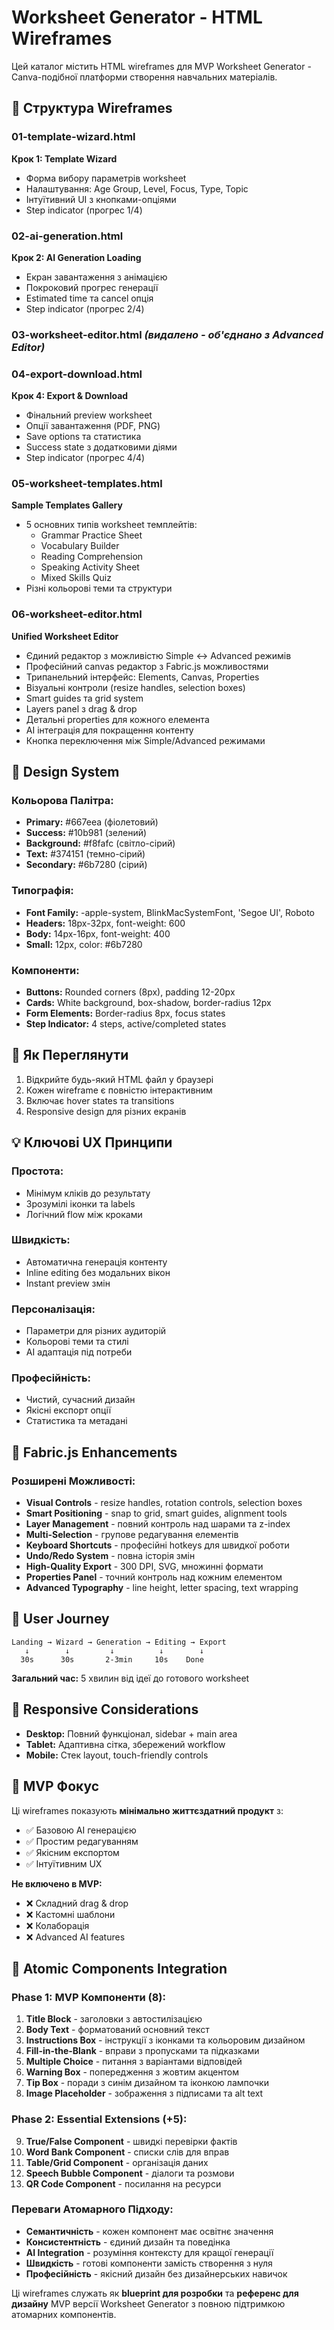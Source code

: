 # Worksheet Generator - HTML Wireframes

Цей каталог містить HTML wireframes для MVP Worksheet Generator - Canva-подібної платформи створення навчальних матеріалів.

## 📁 Структура Wireframes

### **01-template-wizard.html**
**Крок 1: Template Wizard**
- Форма вибору параметрів worksheet
- Налаштування: Age Group, Level, Focus, Type, Topic
- Інтуїтивний UI з кнопками-опціями
- Step indicator (прогрес 1/4)

### **02-ai-generation.html**
**Крок 2: AI Generation Loading**
- Екран завантаження з анімацією
- Покроковий прогрес генерації
- Estimated time та cancel опція
- Step indicator (прогрес 2/4)

### **03-worksheet-editor.html** *(видалено - об'єднано з Advanced Editor)*

### **04-export-download.html**
**Крок 4: Export & Download**
- Фінальний preview worksheet
- Опції завантаження (PDF, PNG)
- Save options та статистика
- Success state з додатковими діями
- Step indicator (прогрес 4/4)

### **05-worksheet-templates.html**
**Sample Templates Gallery**
- 5 основних типів worksheet темплейтів:
  - Grammar Practice Sheet
  - Vocabulary Builder  
  - Reading Comprehension
  - Speaking Activity Sheet
  - Mixed Skills Quiz
- Різні кольорові теми та структури

### **06-worksheet-editor.html**
**Unified Worksheet Editor**
- Єдиний редактор з можливістю Simple ↔ Advanced режимів
- Професійний canvas редактор з Fabric.js можливостями
- Трипанельний інтерфейс: Elements, Canvas, Properties
- Візуальні контроли (resize handles, selection boxes)
- Smart guides та grid system
- Layers panel з drag & drop
- Детальні properties для кожного елемента
- AI інтеграція для покращення контенту
- Кнопка переключення між Simple/Advanced режимами

## 🎨 **Design System**

### **Кольорова Палітра:**
- **Primary:** #667eea (фіолетовий)
- **Success:** #10b981 (зелений)
- **Background:** #f8fafc (світло-сірий)
- **Text:** #374151 (темно-сірий)
- **Secondary:** #6b7280 (сірий)

### **Типографія:**
- **Font Family:** -apple-system, BlinkMacSystemFont, 'Segoe UI', Roboto
- **Headers:** 18px-32px, font-weight: 600
- **Body:** 14px-16px, font-weight: 400
- **Small:** 12px, color: #6b7280

### **Компоненти:**
- **Buttons:** Rounded corners (8px), padding 12-20px
- **Cards:** White background, box-shadow, border-radius 12px
- **Form Elements:** Border-radius 8px, focus states
- **Step Indicator:** 4 steps, active/completed states

## 🚀 **Як Переглянути**

1. Відкрийте будь-який HTML файл у браузері
2. Кожен wireframe є повністю інтерактивним
3. Включає hover states та transitions
4. Responsive design для різних екранів

## 💡 **Ключові UX Принципи**

### **Простота:**
- Мінімум кліків до результату
- Зрозумілі іконки та labels
- Логічний flow між кроками

### **Швидкість:**
- Автоматична генерація контенту
- Inline editing без модальних вікон
- Instant preview змін

### **Персоналізація:**
- Параметри для різних аудиторій
- Кольорові теми та стилі
- AI адаптація під потреби

### **Професійність:**
- Чистий, сучасний дизайн
- Якісні експорт опції
- Статистика та метадані

## 🚀 **Fabric.js Enhancements**

### **Розширені Можливості:**
- **Visual Controls** - resize handles, rotation controls, selection boxes
- **Smart Positioning** - snap to grid, smart guides, alignment tools
- **Layer Management** - повний контроль над шарами та z-index
- **Multi-Selection** - групове редагування елементів
- **Keyboard Shortcuts** - професійні hotkeys для швидкої роботи
- **Undo/Redo System** - повна історія змін
- **High-Quality Export** - 300 DPI, SVG, множинні формати
- **Properties Panel** - точний контроль над кожним елементом
- **Advanced Typography** - line height, letter spacing, text wrapping

## 🔄 **User Journey**

```
Landing → Wizard → Generation → Editing → Export
   ↓        ↓         ↓          ↓        ↓
  30s      30s       2-3min     10s    Done
```

**Загальний час:** 5 хвилин від ідеї до готового worksheet

## 📱 **Responsive Considerations**

- **Desktop:** Повний функціонал, sidebar + main area
- **Tablet:** Адаптивна сітка, збережений workflow  
- **Mobile:** Стек layout, touch-friendly controls

## 🎯 **MVP Фокус**

Ці wireframes показують **мінімально життєздатний продукт** з:
- ✅ Базовою AI генерацією
- ✅ Простим редагуванням
- ✅ Якісним експортом
- ✅ Інтуїтивним UX

**Не включено в MVP:**
- ❌ Складний drag & drop
- ❌ Кастомні шаблони
- ❌ Колаборація
- ❌ Advanced AI features

## 🧩 **Atomic Components Integration**

### **Phase 1: MVP Компоненти (8):**
1. **Title Block** - заголовки з автостилізацією
2. **Body Text** - форматований основний текст
3. **Instructions Box** - інструкції з іконками та кольоровим дизайном
4. **Fill-in-the-Blank** - вправи з пропусками та підказками
5. **Multiple Choice** - питання з варіантами відповідей
6. **Warning Box** - попередження з жовтим акцентом
7. **Tip Box** - поради з синім дизайном та іконкою лампочки
8. **Image Placeholder** - зображення з підписами та alt text

### **Phase 2: Essential Extensions (+5):**
9. **True/False Component** - швидкі перевірки фактів
10. **Word Bank Component** - списки слів для вправ
11. **Table/Grid Component** - організація даних
12. **Speech Bubble Component** - діалоги та розмови
13. **QR Code Component** - посилання на ресурси

### **Переваги Атомарного Підходу:**
- **Семантичність** - кожен компонент має освітнє значення
- **Консистентність** - єдиний дизайн та поведінка
- **AI Integration** - розуміння контексту для кращої генерації
- **Швидкість** - готові компоненти замість створення з нуля
- **Професійність** - якісний дизайн без дизайнерських навичок

Ці wireframes служать як **blueprint для розробки** та **референс для дизайну** MVP версії Worksheet Generator з повною підтримкою атомарних компонентів.
